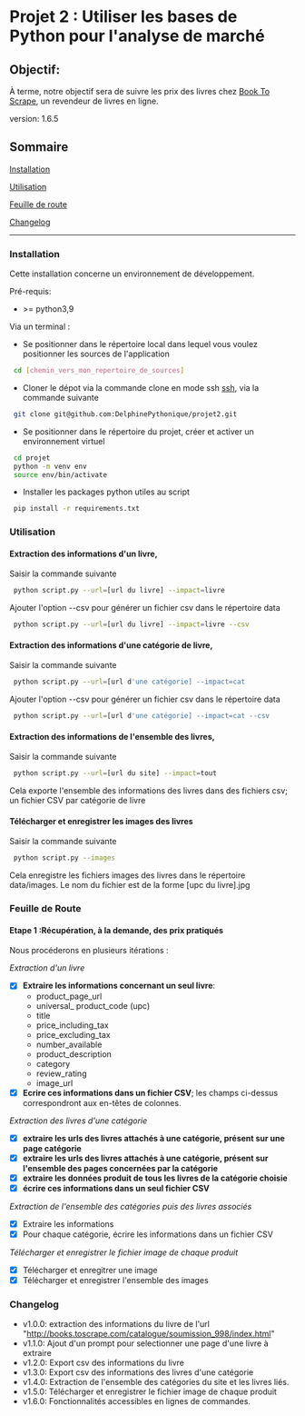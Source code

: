 # Projet 2 : Utiliser les bases de Python pour l'analyse de marché

## Objectif: 
À terme, notre objectif sera de suivre les prix des livres chez 
[Book To Scrape](http://books.toscrape.com/), un revendeur de livres en ligne. 

version: 1.6.5

## Sommaire

[Installation](#installation)

[Utilisation](#utilisation)

[Feuille de route](#route)

[Changelog](#changelog)

------------
### <a name="installation"></a>Installation

Cette installation concerne un environnement de développement.

Pré-requis: 

- \>= python3,9

Via un terminal : 

- Se positionner dans le répertoire local dans lequel vous voulez positionner les sources de l'application
``` bash
 cd [chemin_vers_mon_repertoire_de_sources]
```
-  Cloner le dépot via la commande clone en mode ssh
[ssh](https://docs.github.com/en/authentication/connecting-to-github-with-ssh), via la commande suivante

``` bash
 git clone git@github.com:DelphinePythonique/projet2.git
```

- Se positionner dans le répertoire du projet, créer et activer un environnement virtuel
``` bash
 cd projet
 python -m venv env
 source env/bin/activate
```
- Installer les packages python utiles au script
``` bash
 pip install -r requirements.txt 
```

### <a name="utilisation"></a>Utilisation

#### Extraction des informations d'un livre, 
Saisir la commande suivante
``` bash
 python script.py --url=[url du livre] --impact=livre
```
Ajouter l'option --csv pour générer un fichier csv dans le répertoire data
``` bash
 python script.py --url=[url du livre] --impact=livre --csv
```

#### Extraction des informations d'une catégorie de livre, 
Saisir la commande suivante
``` bash
 python script.py --url=[url d'une catégorie] --impact=cat
```
Ajouter l'option --csv pour générer un fichier csv dans le répertoire data
``` bash
 python script.py --url=[url d'une catégorie] --impact=cat --csv
```
#### Extraction des informations de l'ensemble des livres, 
Saisir la commande suivante
``` bash
 python script.py --url=[url du site] --impact=tout
```
Cela exporte l'ensemble des informations des livres dans des fichiers csv;
un fichier CSV par catégorie de livre

#### Télécharger et enregistrer les images des livres 
Saisir la commande suivante
``` bash
 python script.py --images
```
Cela enregistre les fichiers images des livres dans le répertoire data/images. 
Le nom du fichier est de la forme [upc du livre].jpg
### <a name="route"></a> Feuille de Route
#### Etape 1 :Récupération, à la demande, des prix pratiqués
Nous procéderons en plusieurs itérations :

*Extraction d'un livre*
- [X] **Extraire les informations concernant un seul livre**: 
     - product_page_url
     - universal_ product_code (upc)
     - title 
     - price_including_tax 
     - price_excluding_tax 
     - number_available
     - product_description 
     - category
     - review_rating
     - image_url
- [X] **Ecrire ces informations dans un fichier CSV**; les champs ci-dessus
correspondront aux en-têtes de colonnes.

*Extraction des livres d'une catégorie*

- [X] **extraire les urls des livres attachés à une catégorie, présent 
sur une page catégorie**
- [X] **extraire les urls des livres attachés à une catégorie, présent 
sur l'ensemble des pages concernées par la catégorie**
- [X] **extraire les données produit de tous les livres de la catégorie 
choisie** 
- [X] **écrire ces informations dans un seul fichier CSV**

*Extraction de l'ensemble des catégories puis des livres associés*
- [X] Extraire les informations
- [X] Pour chaque catégorie, écrire les informations dans un fichier CSV

*Télécharger et enregistrer le fichier image de chaque produit*
- [x] Télécharger et enregitrer une image
- [x] Télécharger et enregistrer l'ensemble des images

### <a name="Changelog"></a>Changelog

- v1.0.0: extraction des informations du livre de l'url 
"http://books.toscrape.com/catalogue/soumission_998/index.html"
- v1.1.0: Ajout d'un prompt pour selectionner une page d'une livre à extraire
- v1.2.0: Export csv des informations du livre
- v1.3.0: Export csv des informations des livres d'une catégorie
- v1.4.0: Extraction de l'ensemble des catégories du site et les livres liés.
- v1.5.0: Télécharger et enregistrer le fichier image de chaque produit
- v1.6.0: Fonctionnalités accessibles en lignes de commandes.
